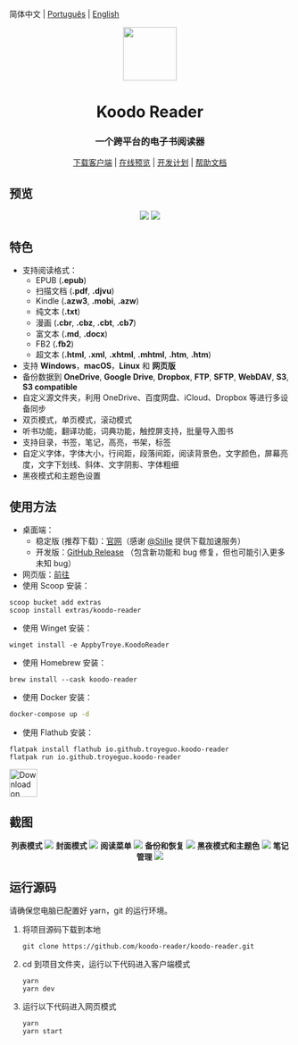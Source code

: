 <div align="left">

简体中文 | [Português](https://github.com/koodo-reader/koodo-reader/blob/master/README_pt.md) | [English](https://github.com/koodo-reader/koodo-reader/blob/master/README.md)

</div>

<div align="center">
  <img src="https://i.loli.net/2021/07/30/ZKNMmz54Q3uqlrW.png" width="96px" height="96px"/>
</div>

<h1 align="center">
  Koodo Reader
</h1>

<h3 align="center">
  一个跨平台的电子书阅读器
</h3>

<div align="center">

[下载客户端](https://koodo.960960.xyz/zh) | [在线预览](https://reader.960960.xyz) | [开发计划](https://koodo.960960.xyz/zh/roadmap) | [帮助文档](https://koodo.960960.xyz/zh/document)

</div>

## 预览

<div align="center">
  <img src="https://i.loli.net/2021/08/08/I37WPYFJcC1jltn.png" >
  <img src="https://i.loli.net/2021/08/08/G7WvUQFTrEpSCKg.png" >
</div>

## 特色

- 支持阅读格式：
  - EPUB (**.epub**)
  - 扫描文档 (**.pdf**, **.djvu**)
  - Kindle (**.azw3**, **.mobi**, **.azw**)
  - 纯文本 (**.txt**)
  - 漫画 (**.cbr**, **.cbz**, **.cbt**, **.cb7**)
  - 富文本 (**.md**, **.docx**)
  - FB2 (**.fb2**)
  - 超文本 (**.html**, **.xml**, **.xhtml**, **.mhtml**, **.htm**, **.htm**)
- 支持 **Windows**，**macOS**，**Linux** 和 **网页版**
- 备份数据到 **OneDrive**, **Google Drive**, **Dropbox**, **FTP**, **SFTP**, **WebDAV**, **S3**, **S3 compatible**
- 自定义源文件夹，利用 OneDrive、百度网盘、iCloud、Dropbox 等进行多设备同步
- 双页模式，单页模式，滚动模式
- 听书功能，翻译功能，词典功能，触控屏支持，批量导入图书
- 支持目录，书签，笔记，高亮，书架，标签
- 自定义字体，字体大小，行间距，段落间距，阅读背景色，文字颜色，屏幕亮度，文字下划线、斜体、文字阴影、字体粗细
- 黑夜模式和主题色设置

## 使用方法

- 桌面端：
  - 稳定版 (推荐下载)：[官网](https://koodo.960960.xyz/zh)（感谢 [@Stille](https://www.ioiox.com/donate.html) 提供下载加速服务）
  - 开发版：[GitHub Release](https://github.com/koodo-reader/koodo-reader/releases/latest) （包含新功能和 bug 修复，但也可能引入更多未知 bug）
- 网页版：[前往](https://reader.960960.xyz)
- 使用 Scoop 安装：

```shell
scoop bucket add extras
scoop install extras/koodo-reader
```

- 使用 Winget 安装：

```shell
winget install -e AppbyTroye.KoodoReader
```

- 使用 Homebrew 安装：

```shell
brew install --cask koodo-reader
```

- 使用 Docker 安装：

```bash
docker-compose up -d
```

- 使用 Flathub 安装：

```shell
flatpak install flathub io.github.troyeguo.koodo-reader
flatpak run io.github.troyeguo.koodo-reader
```

<a href="https://flathub.org/apps/details/io.github.troyeguo.koodo-reader"><img height="50" alt="Download on Flathub" src="https://flathub.org/assets/badges/flathub-badge-en.png"/></a>

## 截图

<div align="center">
  <b>列表模式</b>
  <img src="https://i.loli.net/2021/08/08/JyNHfThMs184Um2.png" >
  <b>封面模式</b>
  <img src="https://i.loli.net/2021/08/08/76zkDEAobd4qsmR.png" >
  <b>阅读菜单</b>
  <img src="https://i.loli.net/2021/08/08/LeEN9gnOvFmfVWA.png" >
  <b>备份和恢复</b>
  <img src="https://i.loli.net/2021/08/08/aRIAiYT2dGJQhC1.png" >
  <b>黑夜模式和主题色</b>
  <img src="https://i.loli.net/2021/08/08/ynqUNpX93xZefdw.png" >
  <b>笔记管理</b>
  <img src="https://i.loli.net/2021/08/09/sARQBoefvGklHwC.png" >
</div>

## 运行源码

请确保您电脑已配置好 yarn，git 的运行环境。

1. 将项目源码下载到本地

   ```
   git clone https://github.com/koodo-reader/koodo-reader.git
   ```

2. cd 到项目文件夹，运行以下代码进入客户端模式

   ```
   yarn
   yarn dev
   ```

3. 运行以下代码进入网页模式

   ```
   yarn
   yarn start
   ```
